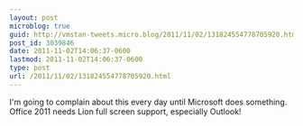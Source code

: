 ```yaml
---
layout: post
microblog: true
guid: http://vmstan-tweets.micro.blog/2011/11/02/131824554778705920.html
post_id: 3039846
date: 2011-11-02T14:06:37-0600
lastmod: 2011-11-02T14:06:37-0600
type: post
url: /2011/11/02/131824554778705920.html
---
```

I'm going to complain about this every day until Microsoft does something. Office 2011 needs Lion full screen support, especially Outlook!
